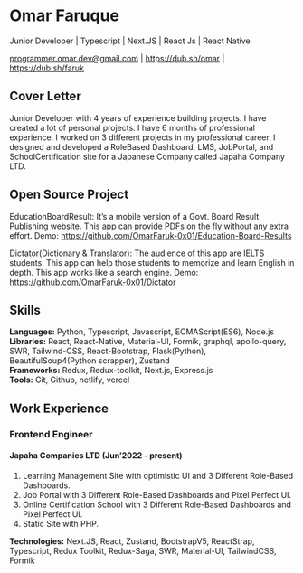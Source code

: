 # Omar Faruque
Junior Developer | Typescript | Next.JS | React Js | React Native				

programmer.omar.dev@gmail.com | https://dub.sh/omar | https://dub.sh/faruk

## Cover Letter
Junior Developer with 4 years of experience building projects. I have created a lot of personal projects. I have 6 months of professional experience. I worked on 3 different projects in my professional career. I designed and developed a RoleBased Dashboard, LMS, JobPortal, and SchoolCertification site for a Japanese Company called Japaha Company LTD.

## Open Source Project
EducationBoardResult: It’s a mobile version of a Govt. Board Result Publishing website. This app can provide PDFs on the fly without any extra effort.
Demo: https://github.com/OmarFaruk-0x01/Education-Board-Results

Dictator(Dictionary & Translator): The audience of this app are IELTS students. This app can help those students to memorize and learn English in depth. This app works like a search engine. 
Demo: https://github.com/OmarFaruk-0x01/Dictator


## Skills

**Languages:**  Python, Typescript, Javascript, ECMAScript(ES6), Node.js <br/>
**Libraries:** React, React-Native, Material-UI, Formik, graphql, apollo-query, SWR, Tailwind-CSS, React-Bootstrap, Flask(Python), BeautifulSoup4(Python scrapper), Zustand<br/>
**Frameworks:** Redux, Redux-toolkit,  Next.js,  Express.js<br/>
**Tools:** Git, Github, netlify, vercel

## Work Experience

### Frontend Engineer
#### Japaha Companies LTD  (Jun’2022 - present)
1. Learning Management Site with optimistic UI and 3 Different Role-Based Dashboards.
2. Job Portal with 3 Different Role-Based Dashboards and Pixel Perfect UI.
3. Online Certification School with 3 Different Role-Based Dashboards and Pixel Perfect UI.
4. Static Site with PHP.<br/>
 
**Technologies:** Next.JS, React, Zustand, BootstrapV5, ReactStrap, Typescript, Redux Toolkit, Redux-Saga, SWR, Material-UI, TailwindCSS, Formik
